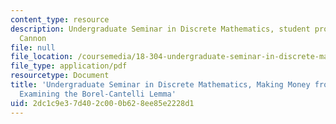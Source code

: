 ```yaml
---
content_type: resource
description: Undergraduate Seminar in Discrete Mathematics, student project by Sammuel
  Cannon
file: null
file_location: /coursemedia/18-304-undergraduate-seminar-in-discrete-mathematics-spring-2015/2dc1c9e37d402c000b628ee85e2228d1_MIT18_304S15_project2.pdf
file_type: application/pdf
resourcetype: Document
title: 'Undergraduate Seminar in Discrete Mathematics, Making Money from Fair Games:
  Examining the Borel-Cantelli Lemma'
uid: 2dc1c9e3-7d40-2c00-0b62-8ee85e2228d1
---
```

